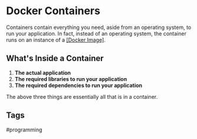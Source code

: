 # Docker Containers

Containers contain everything you need, aside from an operating system, to run your application. In fact, instead of an operating system, the container runs on an instance of a [\[Docker Image\]](../202204302243).  

## What's Inside a Container
1. **The actual application**
2. **The required libraries to run your application**
3. **The required dependencies to run your application**

The above three things are essentially all that is in a container.


## Tags
#programming
